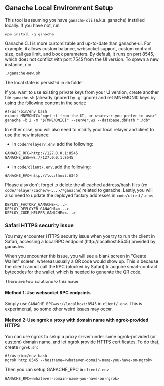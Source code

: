 ## Ganache Local Environment Setup

This tool is assuming you have `ganache-cli` (a.k.a. ganache) installed locally. If you have not, run

```
npm install -g ganache
```

Ganache CLI is more customizable and up-to-date than ganache-ui. For example, it allows custom balance, websocket support, custom contract size, call gas limit, and block parameters. By default, it runs on port 8545, which does not conflict with port 7545 from the UI version. To spawn a new instance, run

```
./ganache-new.sh
```

The local state is persisted in `db` folder.

If you want to use existing private keys from your UI version, create another file `ganache.sh` (already ignored by .gitignore) and set MNEMONIC keys by using the following content in the script:

```
#!/usr/bin/env bash
export MNEMONIC="<get it from the UI, or whatever you prefer to use>"
ganache -b 2 -m "${MNEMONIC}" --server.ws --database.dbPath "./db"
```

In either case, you will also need to modify your local relayer and client to use the new instance:

- in `code/relayer/.env`, add the following:

```
GANACHE_RPC=http://127.0.0.1:8545
GANACHE_WSS=ws://127.0.0.1:8545
```

- in `code/client/.env`, add the following:

```
GANACHE_RPC=http://localhost:8545
```

Please also don't forget to delete the all cached address/hash files (`rm code/relayer/cache/v<...>/*ganache`) related to ganache. Lastly, you will also need to update the deployed factory addresses in `code/client/.env`:

```
DEPLOY_FACTORY_GANACHE=<...>
DEPLOY_DEPLOYER_GANACHE=<...>
DEPLOY_CODE_HELPER_GANACHE=<...>
```

### Safari HTTPS security issue

You may encounter HTTPS security issue when you try to run the client in Safari, accessing a local RPC endpoint (http://localhost:8545) provided by ganache.

When you encounter this issue, you will see a blank screen in "Create Wallet" screen, whereas usually a QR code would show up. This is because the client cannot call the RPC (blocked by Safari) to acquire smart-contract bytecodes for the wallet, which is needed to generate the QR code. 

There are two solutions to this issue

#### Method 1: Use websocket RPC endpoints

Simply use `GANACHE_RPC=ws://localhost:8545` in `client/.env`. This is experimental, so some other weird issues may occur.

#### Method 2: Use ngrok a proxy with domain name with ngrok-provided HTTPS

You can use ngrok to setup a proxy server under some ngrok-provided (or custom) domain name, and let ngrok provide HTTPS certificates. To do that, create `ngrok.sh`:

```
#!/usr/bin/env bash
ngrok http 8545 --hostname=<whatever-domain-name-you-have-on-ngrok>
```

Then you can setup GANACHE_RPC in `client/.env`

```
GANACHE_RPC=<whatever-domain-name-you-have-on-ngrok>
```